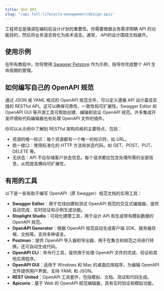 ```yaml
---
title: 设计 API
slug: "/api-full-lifecycle-management/design-apis"
---
```


工程师总是强调在编码前设计计划的重要性。你需要根据业务需求明确 API 的功能目的，然后将业务语言转化为技术语言。通常， API的设计围绕文档展开。

## 使用示例

在所有教程中，你将使用 [Swagger Petstore](https://petstore3.swagger.io/api/v3/openapi.json) 作为示例，指导你完成整个 API 生命周期的管理。

## 如何编写自己的 OpenAPI 规范

通过 JSON 或 YAML 格式的 OpenAPI 规范文件，可以定义遵循 API 设计最佳实践的 RESTful API。这可以确保可靠性、一致性和可扩展性。Swagger Editor 和 OpenAPI GUI 等开源工具可帮助创建、编辑和验证 OpenAPI 规范。许多集成开发环境和代码编辑器也有处理 OpenAPI 文件的插件。

你可以从示例中了解到 RESTful 架构风格的主要特点，包括：

- 资源的唯一标识：每个资源都有一个唯一的标识符，如 URL。
- 统一接口：使用标准化的 HTTP 方法和状态代码，如 GET、POST、PUT、DELETE 等。
- 无状态：API 不应存储客户状态信息。每个请求都应包含处理所需的全部信息，从而提高横向可扩展性。

## 有用的工具

以下是一些有助于编写 OpenAPI（原 Swagger）规范文档的实用工具：

- **Swagger Editor**：用于在线创建和测试 OpenAPI 规范的交互式编辑器。提供自动完成、实时验证和示例生成功能。
- **Stoplight Studio**：可视化建模工具，用于设计 API 和生成带有模拟数据的 OpenAPI 规范。
- **OpenAPI Generator**：根据 OpenAPI 规范自动生成客户端 SDK、服务器存根、文档等。支持多种语言。
- **Postman**：提供 OpenAPI 导入器和导出器，用于在集合和规范之间进行转换。还可自动生成代码。
- **OpenAPI CLI**：命令行工具，提供用于处理 OpenAPI 文件的完成、验证和其他实用程序。
- **OpenAPI GUI**：适用于 Windows 和 Mac 的桌面应用程序，为编辑 OpenAPI 文件提供用户界面，支持 YAML 和 JSON。
- **REST United**：OpenAPI 工具套件，包括模拟、文档、测试和代码生成。
- **Apicurio**：基于 Web 的 OpenAPI 规范编辑器，具有实时验证和模拟功能。